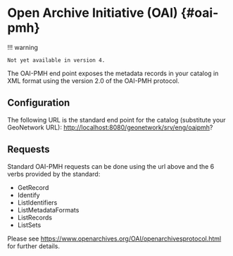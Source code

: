 # Open Archive Initiative (OAI) {#oai-pmh}

!!! warning

    Not yet available in version 4.


The OAI-PMH end point exposes the metadata records in your catalog in XML format using the version 2.0 of the OAI-PMH protocol.

## Configuration

The following URL is the standard end point for the catalog (substitute your GeoNetwork URL): <http://localhost:8080/geonetwork/srv/eng/oaipmh>?

## Requests

Standard OAI-PMH requests can be done using the url above and the 6 verbs provided by the standard:

-   GetRecord
-   Identify
-   ListIdentifiers
-   ListMetadataFormats
-   ListRecords
-   ListSets

Please see <https://www.openarchives.org/OAI/openarchivesprotocol.html> for further details.
